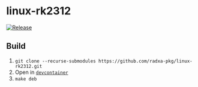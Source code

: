 # linux-rk2312

[![Release](https://github.com/radxa-pkg/linux-rk2312/actions/workflows/release.yaml/badge.svg)](https://github.com/radxa-pkg/linux-rk2312/actions/workflows/release.yaml)

## Build

1. `git clone --recurse-submodules https://github.com/radxa-pkg/linux-rk2312.git`
2. Open in [`devcontainer`](https://code.visualstudio.com/docs/devcontainers/containers)
3. `make deb`
